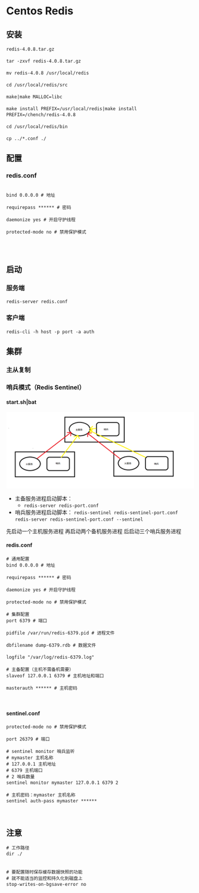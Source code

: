 # Centos Redis


## 安装

```
redis-4.0.8.tar.gz

tar -zxvf redis-4.0.8.tar.gz

mv redis-4.0.8 /usr/local/redis

cd /usr/local/redis/src

make|make MALLOC=libc

make install PREFIX=/usr/local/redis|make install PREFIX=/chench/redis-4.0.8

cd /usr/local/redis/bin

cp ../*.conf ./

```

## 配置

### redis.conf

```

bind 0.0.0.0 # 地址

requirepass ****** # 密码

daemonize yes # 开启守护线程

protected-mode no # 禁用保护模式




```

## 启动

### 服务端

`redis-server redis.conf`

### 客户端

`redis-cli -h host -p port -a auth`


## 集群

### 主从复制

### 哨兵模式（Redis Sentinel）

#### start.sh|bat

![三哨兵模式](./linux_redis/three_redis_sentinel.png)


- 主备服务进程启动脚本：
	- `redis-server redis-port.conf`
- 哨兵服务进程启动脚本：
	`redis-sentinel redis-sentinel-port.conf`
	`redis-server redis-sentinel-port.conf --sentinel`

先启动一个主机服务进程
再启动两个备机服务进程
后启动三个哨兵服务进程

#### redis.conf

```
# 通用配置
bind 0.0.0.0 # 地址

requirepass ****** # 密码

daemonize yes # 开启守护线程

protected-mode no # 禁用保护模式

# 集群配置
port 6379 # 端口

pidfile /var/run/redis-6379.pid # 进程文件

dbfilename dump-6379.rdb # 数据文件

logfile "/var/log/redis-6379.log"

# 主备配置（主机不需备机需要）
slaveof 127.0.0.1 6379 # 主机地址和端口

masterauth ****** # 主机密码



```
#### sentinel.conf


```
protected-mode no # 禁用保护模式

port 26379 # 端口

# sentinel monitor 哨兵监听
# mymaster 主机名称
# 127.0.0.1 主机地址
# 6379 主机端口
# 2 哨兵数量
sentinel monitor mymaster 127.0.0.1 6379 2

# 主机密码：mymaster 主机名称
sentinel auth-pass mymaster ******



```


## 注意

```
# 工作路径
dir ./


# 要配置随时保存缓存数据快照的功能
# 就不能适当的监控和持久化到磁盘上
stop-writes-on-bgsave-error no

```








